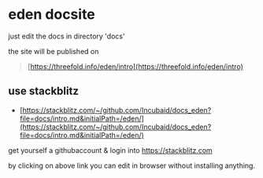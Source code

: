 # eden docsite

just edit the docs in directory 'docs'

the site will be published on 

> [https://threefold.info/eden/intro](https://threefold.info/eden/intro)



## use stackblitz

- [https://stackblitz.com/~/github.com/Incubaid/docs_eden?file=docs/intro.md&initialPath=/eden/](https://stackblitz.com/~/github.com/Incubaid/docs_eden?file=docs/intro.md&initialPath=/eden/)

get yourself a githubaccount & login into https://stackblitz.com

by clicking on above link you can edit in browser without installing anything.